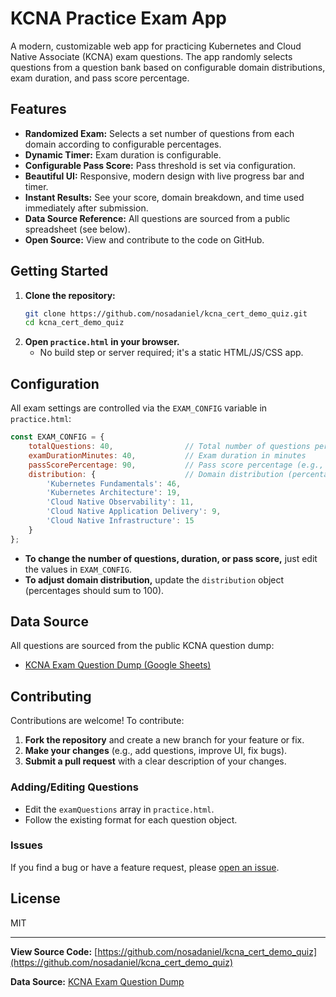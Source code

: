 # KCNA Practice Exam App

A modern, customizable web app for practicing Kubernetes and Cloud Native Associate (KCNA) exam questions. The app randomly selects questions from a question bank based on configurable domain distributions, exam duration, and pass score percentage.

## Features
- **Randomized Exam:** Selects a set number of questions from each domain according to configurable percentages.
- **Dynamic Timer:** Exam duration is configurable.
- **Configurable Pass Score:** Pass threshold is set via configuration.
- **Beautiful UI:** Responsive, modern design with live progress bar and timer.
- **Instant Results:** See your score, domain breakdown, and time used immediately after submission.
- **Data Source Reference:** All questions are sourced from a public spreadsheet (see below).
- **Open Source:** View and contribute to the code on GitHub.

## Getting Started
1. **Clone the repository:**
   ```bash
   git clone https://github.com/nosadaniel/kcna_cert_demo_quiz.git
   cd kcna_cert_demo_quiz
   ```
2. **Open `practice.html` in your browser.**
   - No build step or server required; it's a static HTML/JS/CSS app.

## Configuration
All exam settings are controlled via the `EXAM_CONFIG` variable in `practice.html`:
```js
const EXAM_CONFIG = {
    totalQuestions: 40,                // Total number of questions per exam
    examDurationMinutes: 40,           // Exam duration in minutes
    passScorePercentage: 90,           // Pass score percentage (e.g., 90 for 90%)
    distribution: {                    // Domain distribution (percentages must sum to 100)
        'Kubernetes Fundamentals': 46,
        'Kubernetes Architecture': 19,
        'Cloud Native Observability': 11,
        'Cloud Native Application Delivery': 9,
        'Cloud Native Infrastructure': 15
    }
};
```
- **To change the number of questions, duration, or pass score,** just edit the values in `EXAM_CONFIG`.
- **To adjust domain distribution,** update the `distribution` object (percentages should sum to 100).

## Data Source
All questions are sourced from the public KCNA question dump:
- [KCNA Exam Question Dump (Google Sheets)](https://docs.google.com/spreadsheets/d/1HsBaU3A6Md8IfRMWyt2vU_nInjMIsDsZtpg8eRxqdRg/edit?gid=0#gid=0)

## Contributing
Contributions are welcome! To contribute:
1. **Fork the repository** and create a new branch for your feature or fix.
2. **Make your changes** (e.g., add questions, improve UI, fix bugs).
3. **Submit a pull request** with a clear description of your changes.

### Adding/Editing Questions
- Edit the `examQuestions` array in `practice.html`.
- Follow the existing format for each question object.

### Issues
If you find a bug or have a feature request, please [open an issue](https://github.com/nosadaniel/kcna_cert_demo_quiz/issues).

## License
MIT

---

**View Source Code:** [https://github.com/nosadaniel/kcna_cert_demo_quiz](https://github.com/nosadaniel/kcna_cert_demo_quiz)

**Data Source:** [KCNA Exam Question Dump](https://docs.google.com/spreadsheets/d/1HsBaU3A6Md8IfRMWyt2vU_nInjMIsDsZtpg8eRxqdRg/edit?gid=0#gid=0) 